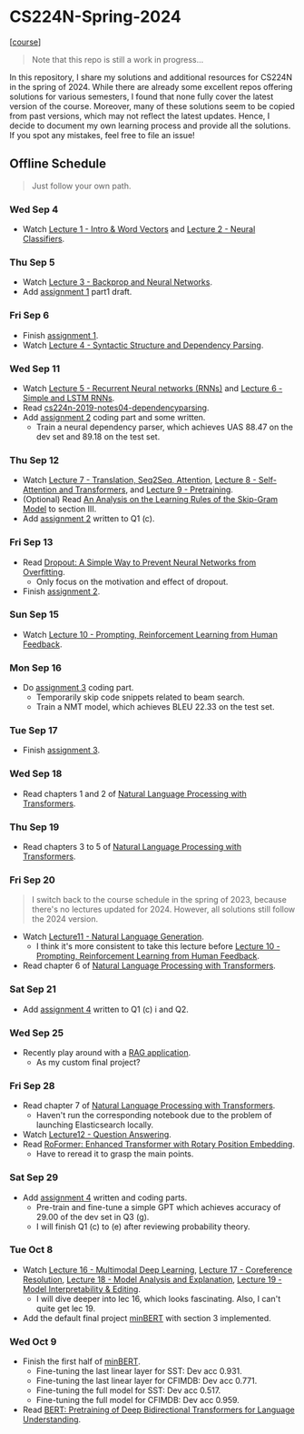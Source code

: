 # CS224N-Spring-2024

[[course](https://web.stanford.edu/class/cs224n/index.html)]

> Note that this repo is still a work in progress...

In this repository, I share my solutions and additional resources for CS224N in the spring of 2024. While there are already some excellent repos offering solutions for various semesters, I found that none fully cover the latest version of the course. Moreover, many of these solutions seem to be copied from past versions, which may not reflect the latest updates. Hence, I decide to document my own learning process and provide all the solutions. If you spot any mistakes, feel free to file an issue!

## Offline Schedule
> Just follow your own path.

### Wed Sep 4
* Watch [Lecture 1 - Intro & Word Vectors](https://www.youtube.com/watch?v=rmVRLeJRkl4&list=PLoROMvodv4rMFqRtEuo6SGjY4XbRIVRd4&index=1) and [Lecture 2 - Neural Classifiers](https://www.youtube.com/watch?v=gqaHkPEZAew&list=PLoROMvodv4rMFqRtEuo6SGjY4XbRIVRd4&index=2).

### Thu Sep 5
* Watch [Lecture 3 - Backprop and Neural Networks](https://www.youtube.com/watch?v=X0Jw4kgaFlg&list=PLoROMvodv4rMFqRtEuo6SGjY4XbRIVRd4&index=3).
* Add [assignment 1](https://github.com/JiangJiaWei1103/CS224N-Spring-2024/blob/main/assignments/a1/exploring_word_vectors.ipynb) part1 draft.

### Fri Sep 6
* Finish [assignment 1](https://github.com/JiangJiaWei1103/CS224N-Spring-2024/blob/main/assignments/a1/exploring_word_vectors.ipynb).
* Watch [Lecture 4 - Syntactic Structure and Dependency Parsing](https://www.youtube.com/watch?v=PSGIodTN3KE&list=PLoROMvodv4rMFqRtEuo6SGjY4XbRIVRd4&index=5).

### Wed Sep 11
* Watch [Lecture 5 - Recurrent Neural networks (RNNs)](https://www.youtube.com/watch?v=PLryWeHPcBs&list=PLoROMvodv4rMFqRtEuo6SGjY4XbRIVRd4&index=5) and [Lecture 6 - Simple and LSTM RNNs](https://www.youtube.com/watch?v=0LixFSa7yts&list=PLoROMvodv4rMFqRtEuo6SGjY4XbRIVRd4&index=6).
* Read [cs224n-2019-notes04-dependencyparsing](https://github.com/JiangJiaWei1103/CS224N-Spring-2024/blob/main/notes/cs224n-2019-notes04-dependencyparsing.pdf).
* Add [assignment 2](https://github.com/JiangJiaWei1103/CS224N-Spring-2024/tree/main/assignments/a2) coding part and some written.
    * Train a neural dependency parser, which achieves UAS 88.47 on the dev set and 89.18 on the test set. 

### Thu Sep 12
* Watch [Lecture 7 - Translation, Seq2Seq, Attention](https://www.youtube.com/watch?v=wzfWHP6SXxY&list=PLoROMvodv4rMFqRtEuo6SGjY4XbRIVRd4&index=7), [Lecture 8 - Self-Attention and Transformers](https://www.youtube.com/watch?v=LWMzyfvuehA&list=PLoROMvodv4rMFqRtEuo6SGjY4XbRIVRd4&index=8), and [Lecture 9 - Pretraining](https://www.youtube.com/watch?v=DGfCRXuNA2w&list=PLoROMvodv4rMFqRtEuo6SGjY4XbRIVRd4&index=9).
* (Optional) Read [An Analysis on the Learning Rules of the Skip-Gram Model](https://arxiv.org/abs/2003.08489) to section III.
* Add [assignment 2](https://github.com/JiangJiaWei1103/CS224N-Spring-2024/tree/main/assignments/a2) written to Q1 (c).

### Fri Sep 13
* Read [Dropout: A Simple Way to Prevent Neural Networks from Overfitting](https://www.cs.toronto.edu/~rsalakhu/papers/srivastava14a.pdf).
    * Only focus on the motivation and effect of dropout.
* Finish [assignment 2](https://github.com/JiangJiaWei1103/CS224N-Spring-2024/tree/main/assignments/a2).

### Sun Sep 15
* Watch [Lecture 10 - Prompting, Reinforcement Learning from Human Feedback](https://www.youtube.com/watch?v=SXpJ9EmG3s4&list=PLoROMvodv4rMFqRtEuo6SGjY4XbRIVRd4&index=10).

### Mon Sep 16
* Do [assignment 3](https://github.com/JiangJiaWei1103/CS224N-Spring-2024/tree/main/assignments/a3) coding part.
    * Temporarily skip code snippets related to beam search. 
    * Train a NMT model, which achieves BLEU 22.33 on the test set.

### Tue Sep 17
* Finish [assignment 3](https://github.com/JiangJiaWei1103/CS224N-Spring-2024/tree/main/assignments/a3). 

### Wed Sep 18
* Read chapters 1 and 2 of [Natural Language Processing with Transformers](https://transformersbook.com/).

### Thu Sep 19
* Read chapters 3 to 5 of [Natural Language Processing with Transformers](https://transformersbook.com/).

### Fri Sep 20
> I switch back to the course schedule in the spring of 2023, because there's no lectures updated for 2024. However, all solutions still follow the 2024 version.
* Watch [Lecture11 - Natural Language Generation](https://www.youtube.com/watch?v=N9L32bFieEY&list=PLoROMvodv4rMFqRtEuo6SGjY4XbRIVRd4&index=11).
    * I think it's more consistent to take this lecture before [Lecture 10 - Prompting, Reinforcement Learning from Human Feedback](https://www.youtube.com/watch?v=SXpJ9EmG3s4&list=PLoROMvodv4rMFqRtEuo6SGjY4XbRIVRd4&index=10).
* Read chapter 6 of [Natural Language Processing with Transformers](https://transformersbook.com/).

### Sat Sep 21
* Add [assignment 4](https://github.com/JiangJiaWei1103/CS224N-Spring-2024/tree/main/assignments/a4) written to Q1 (c) i and Q2.

### Wed Sep 25
* Recently play around with a [RAG application](https://github.com/JiangJiaWei1103/Hack-RAG/tree/main).
   * As my custom final project?

### Fri Sep 28
* Read chapter 7 of [Natural Language Processing with Transformers](https://transformersbook.com/).
    * Haven't run the corresponding notebook due to the problem of launching Elasticsearch locally.
* Watch [Lecture12 - Question Answering](https://www.youtube.com/watch?v=NcqfHa0_YmU&list=PLoROMvodv4rMFqRtEuo6SGjY4XbRIVRd4&index=13).
* Read [RoFormer: Enhanced Transformer with Rotary Position Embedding](https://arxiv.org/abs/2104.09864).
    * Have to reread it to grasp the main points.

### Sat Sep 29
* Add [assignment 4](https://github.com/JiangJiaWei1103/CS224N-Spring-2024/tree/main/assignments/a4) written and coding parts.
    * Pre-train and fine-tune a simple GPT which achieves accuracy of 29.00 of the dev set in Q3 (g).
    * I will finish Q1 (c) to (e) after reviewing probability theory.

### Tue Oct 8
* Watch [Lecture 16 - Multimodal Deep Learning](https://www.youtube.com/watch?v=5vfIT5LOkR0&list=PLoROMvodv4rMFqRtEuo6SGjY4XbRIVRd4&index=22), [Lecture 17 - Coreference Resolution](https://www.youtube.com/watch?v=FFRnDRcbQQU&list=PLoROMvodv4rMFqRtEuo6SGjY4XbRIVRd4&index=13), [Lecture 18 - Model Analysis and Explanation](https://www.youtube.com/watch?v=f_qmSSBWV_E&list=PLoROMvodv4rMFqRtEuo6SGjY4XbRIVRd4&index=17), [Lecture 19 - Model Interpretability & Editing](https://www.youtube.com/watch?v=cd3pRpEtjLs&list=PLoROMvodv4rMFqRtEuo6SGjY4XbRIVRd4&index=23).
    * I will dive deeper into lec 16, which looks fascinating. Also, I can't quite get lec 19.
* Add the default final project [minBERT](https://github.com/JiangJiaWei1103/CS224N-Spring-2024/tree/main/minBERT) with section 3 implemented.

### Wed Oct 9
* Finish the first half of [minBERT](https://github.com/JiangJiaWei1103/CS224N-Spring-2024/tree/main/minBERT).
    * Fine-tuning the last linear layer for SST: Dev acc 0.931.
    * Fine-tuning the last linear layer for CFIMDB: Dev acc 0.771.
    * Fine-tuning the full model for SST: Dev acc 0.517.
    * Fine-tuning the full model for CFIMDB: Dev acc 0.959.
* Read [BERT: Pretraining of Deep Bidirectional Transformers for Language Understanding](https://arxiv.org/abs/1810.04805). 